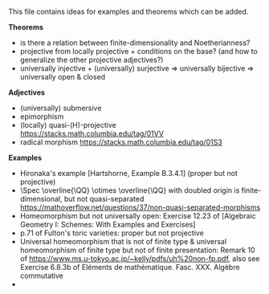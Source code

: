 This file contains ideas for examples and theorems which can be added.

**Theorems**
- is there a relation between finite-dimensionality and Noetherianness?
- projective from locally projective + conditions on the base? (and how to generalize the other projective adjectives?)
- universally injective + (universally) surjective => universally bijective => universally open & closed

**Adjectives**
- (universally) submersive
- epimorphism
- (locally) quasi-(H)-projective https://stacks.math.columbia.edu/tag/01VV
- radical morphism https://stacks.math.columbia.edu/tag/01S3

**Examples**
- Hironaka's example [Hartshorne, Example B.3.4.1] (proper but not projective)
- \Spec \overline{\QQ} \otimes \overline{\QQ} with doubled origin is finite-dimensional, but not quasi-separated https://mathoverflow.net/questions/37/non-quasi-separated-morphisms
- Homeomorphism but not universally open: Exercise 12.23 of [Algebraic Geometry I: Schemes: With Examples and Exercises]
- p.71 of Fulton's toric varieties: proper but not projective
- Universal homeomorphism that is not of finite type & universal homeomorphism of finite type but not of finite presentation: Remark 10 of https://www.ms.u-tokyo.ac.jp/~kelly/pdfs/uh%20non-fp.pdf, also see Exercise 6.8.3b of Eléments de mathématique. Fasc. XXX. Algèbre commutative
- 